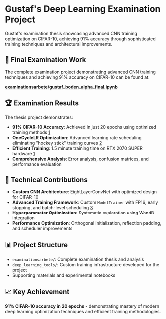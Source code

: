 # Gustaf's Deep Learning Examination Project  
  
Gustaf's examination thesis showcasing advanced CNN training optimization on CIFAR-10, achieving 91% accuracy through sophisticated training techniques and architectural improvements.  
  
## 🎯 Final Examination Work  
  
The complete examination project demonstrating advanced CNN training techniques and achieving 91% accuracy on CIFAR-10 can be found at:  
  
**[examinationsarbete/gustaf_boden_alpha_final.ipynb](examinationsarbete/gustaf_boden_alpha_final.ipynb)**  
  
## 🏆 Examination Results  
  
The thesis project demonstrates:  
- **91% CIFAR-10 Accuracy**: Achieved in just 20 epochs using optimized training methods [1](#1-0)   
- **OneCycleLR Optimization**: Advanced learning rate scheduling eliminating "hockey stick" training curves [2](#1-1)   
- **Efficient Training**: 1.5 minute training time on RTX 2070 SUPER hardware [1](#1-0)   
- **Comprehensive Analysis**: Error analysis, confusion matrices, and performance evaluation  
  
## 🔬 Technical Contributions  
  
- **Custom CNN Architecture**: EightLayerConvNet with optimized design for CIFAR-10  
- **Advanced Training Framework**: Custom `ModelTrainer` with FP16, early stopping, and batch-level scheduling [3](#1-2)   
- **Hyperparameter Optimization**: Systematic exploration using WandB integration  
- **Performance Optimization**: Orthogonal initialization, reflection padding, and scheduler improvements  
  
## 📊 Project Structure  
  
- `examinationsarbete/`: Complete examination thesis and analysis  
- `deep_learning_tools/`: Custom training infrastructure developed for the project  
- Supporting materials and experimental notebooks  
  
## 📈 Key Achievement  
  
**91% CIFAR-10 accuracy in 20 epochs** - demonstrating mastery of modern deep learning optimization techniques and efficient training methodologies.